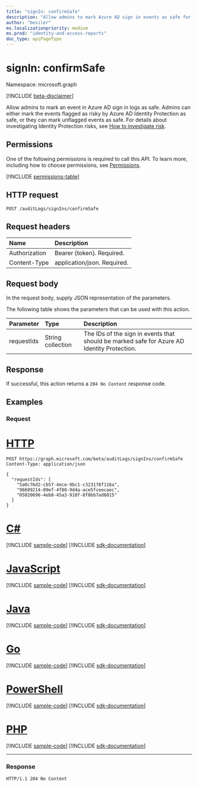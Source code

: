 ```yaml
---
title: "signIn: confirmSafe"
description: "Allow admins to mark Azure AD sign in events as safe for Azure AD Identity Protection."
author: "besiler"
ms.localizationpriority: medium
ms.prod: "identity-and-access-reports"
doc_type: apiPageType
---
```


# signIn: confirmSafe
Namespace: microsoft.graph

[!INCLUDE [beta-disclaimer](../../includes/beta-disclaimer.md)]

Allow admins to mark an event in Azure AD sign in logs as safe. Admins can either mark the events flagged as risky by Azure AD Identity Protection as safe, or they can mark unflagged events as safe. For details about investigating Identity Protection risks, see [How to investigate risk](/azure/active-directory/identity-protection/howto-identity-protection-investigate-risk).

## Permissions
One of the following permissions is required to call this API. To learn more, including how to choose permissions, see [Permissions](/graph/permissions-reference).

<!-- { "blockType": "permissions", "name": "signin_confirmsafe" } -->
[!INCLUDE [permissions-table](../includes/permissions/signin-confirmsafe-permissions.md)]

## HTTP request

<!-- {
  "blockType": "ignored"
}
-->
``` http
POST /auditLogs/signIns/confirmSafe
```

## Request headers
|Name|Description|
|:---|:---|
|Authorization|Bearer {token}. Required.|
|Content-Type|application/json. Required.|

## Request body
In the request body, supply JSON representation of the parameters.

The following table shows the parameters that can be used with this action.

|Parameter|Type|Description|
|:---|:---|:---|
|requestIds|String collection|The IDs of the sign in events that should be marked safe for Azure AD Identity Protection.|



## Response

If successful, this action returns a `204 No Content` response code.

## Examples

### Request

# [HTTP](#tab/http)
<!-- {
  "blockType": "request",
  "name": "signinthis.confirmsafe"
}
-->
``` http
POST https://graph.microsoft.com/beta/auditLogs/signIns/confirmSafe
Content-Type: application/json

{
  "requestIds": [
    "5a0c76d2-cb57-4ece-9bc1-c323178f116a",
    "96609214-09ef-4f80-9d4a-ace5fceecaec",
    "05020696-4eb8-45a3-918f-8f8bb7ad6015"
  ]
}
```

# [C#](#tab/csharp)
[!INCLUDE [sample-code](../includes/snippets/csharp/signinthisconfirmsafe-csharp-snippets.md)]
[!INCLUDE [sdk-documentation](../includes/snippets/snippets-sdk-documentation-link.md)]

# [JavaScript](#tab/javascript)
[!INCLUDE [sample-code](../includes/snippets/javascript/signinthisconfirmsafe-javascript-snippets.md)]
[!INCLUDE [sdk-documentation](../includes/snippets/snippets-sdk-documentation-link.md)]

# [Java](#tab/java)
[!INCLUDE [sample-code](../includes/snippets/java/signinthisconfirmsafe-java-snippets.md)]
[!INCLUDE [sdk-documentation](../includes/snippets/snippets-sdk-documentation-link.md)]

# [Go](#tab/go)
[!INCLUDE [sample-code](../includes/snippets/go/signinthisconfirmsafe-go-snippets.md)]
[!INCLUDE [sdk-documentation](../includes/snippets/snippets-sdk-documentation-link.md)]

# [PowerShell](#tab/powershell)
[!INCLUDE [sample-code](../includes/snippets/powershell/signinthisconfirmsafe-powershell-snippets.md)]
[!INCLUDE [sdk-documentation](../includes/snippets/snippets-sdk-documentation-link.md)]

# [PHP](#tab/php)
[!INCLUDE [sample-code](../includes/snippets/php/signinthisconfirmsafe-php-snippets.md)]
[!INCLUDE [sdk-documentation](../includes/snippets/snippets-sdk-documentation-link.md)]

---



### Response
<!-- {
  "blockType": "response",
  "truncated": true
}
-->
``` http
HTTP/1.1 204 No Content
```

